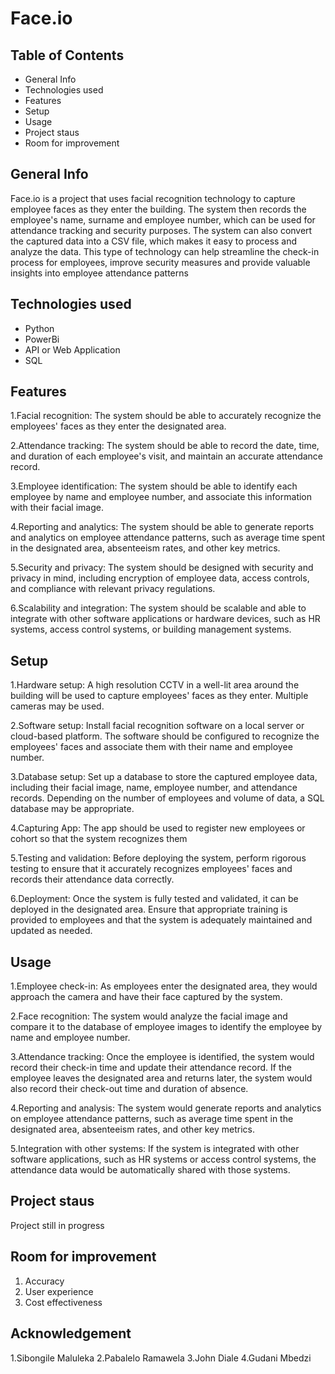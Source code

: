 # Face.io

## Table of Contents

- General Info
- Technologies used
- Features
- Setup
- Usage
- Project staus
- Room for improvement

## General Info
Face.io is a project that uses facial recognition technology to capture employee faces as they enter the building.
The system then records the employee's name, surname and employee number, which can be used for attendance tracking and security purposes.
The system can also convert the captured data into a CSV file, which makes it easy to process and analyze the data.
This type of technology can help streamline the check-in process for employees, improve security measures and provide valuable insights into employee attendance patterns

## Technologies used
- Python
- PowerBi
- API or Web Application
- SQL

## Features
1.Facial recognition: The system should be able to accurately recognize the employees' faces as they enter the designated area.

2.Attendance tracking: The system should be able to record the date, time, and duration of each employee's visit, and maintain an accurate attendance record.

3.Employee identification: The system should be able to identify each employee by name and employee number, and associate this information with their facial image.

4.Reporting and analytics: The system should be able to generate reports and analytics on employee attendance patterns, such as average time spent in the designated area, absenteeism rates, and other key metrics.

5.Security and privacy: The system should be designed with security and privacy in mind, including encryption of employee data, access controls, and compliance with relevant privacy regulations.

6.Scalability and integration: The system should be scalable and able to integrate with other software applications or hardware devices, such as HR systems, access control systems, or building management systems.

## Setup
1.Hardware setup: A high resolution CCTV in a well-lit area around the building will be used to capture employees' faces as they enter. Multiple cameras may be used.

2.Software setup: Install facial recognition software on a local server or cloud-based platform. The software should be configured to recognize the employees' faces and associate them with their name and employee number.

3.Database setup: Set up a database to store the captured employee data, including their facial image, name, employee number, and attendance records. Depending on the number of employees and volume of data, a SQL database may be appropriate.

4.Capturing App: The app should be used to register new employees or cohort so that the system recognizes them

5.Testing and validation: Before deploying the system, perform rigorous testing to ensure that it accurately recognizes employees' faces and records their attendance data correctly.

6.Deployment: Once the system is fully tested and validated, it can be deployed in the designated area. Ensure that appropriate training is provided to employees and that the system is adequately maintained and updated as needed.


## Usage
1.Employee check-in: As employees enter the designated area, they would approach the camera and have their face captured by the system.

2.Face recognition: The system would analyze the facial image and compare it to the database of employee images to identify the employee by name and employee number.

3.Attendance tracking: Once the employee is identified, the system would record their check-in time and update their attendance record. If the employee leaves the designated area and returns later, the system would also record their check-out time and duration of absence.

4.Reporting and analysis: The system would generate reports and analytics on employee attendance patterns, such as average time spent in the designated area, absenteeism rates, and other key metrics.

5.Integration with other systems: If the system is integrated with other software applications, such as HR systems or access control systems, the attendance data would be automatically shared with those systems.


## Project staus
Project still in progress

## Room for improvement
1. Accuracy
2. User experience
3. Cost effectiveness

## Acknowledgement
1.Sibongile Maluleka
2.Pabalelo Ramawela
3.John Diale
4.Gudani Mbedzi
